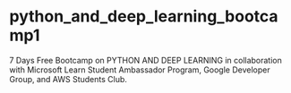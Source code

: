 # python_and_deep_learning_bootcamp1
7 Days Free Bootcamp on PYTHON AND DEEP LEARNING in collaboration with Microsoft Learn Student Ambassador Program, Google Developer Group, and AWS Students Club.
